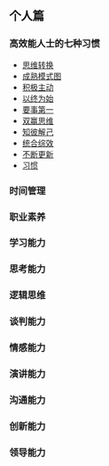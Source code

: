 ## 个人篇 ##
### 高效能人士的七种习惯 ###
- [思维转换]()
- [成熟模式图]()
- [积极主动]()
- [以终为始]()
- [要事第一]()
- [双赢思维]()
- [知彼解己]()
- [统合综效]()
- [不断更新]()
- [习惯]()

### 时间管理 ###


### 职业素养 ###

### 学习能力 ###

### 思考能力 ###

### 逻辑思维 ###

### 谈判能力 ###

### 情感能力 ###

### 演讲能力 ###

### 沟通能力 ###

### 创新能力 ###

### 领导能力 ###

